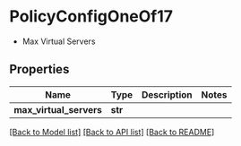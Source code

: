 # PolicyConfigOneOf17

- Max Virtual Servers 

## Properties
Name | Type | Description | Notes
------------ | ------------- | ------------- | -------------
**max_virtual_servers** | **str** |  | 

[[Back to Model list]](../README.md#documentation-for-models) [[Back to API list]](../README.md#documentation-for-api-endpoints) [[Back to README]](../README.md)


